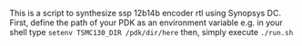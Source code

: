 This is a script to synthesize ssp 12b14b encoder rtl using Synopsys DC.
First, define the path of your PDK as an environment variable e.g.
in your shell type ```setenv TSMC130_DIR /pdk/dir/here```
then, simply execute ```./run.sh```
